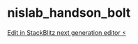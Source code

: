# nislab_handson_bolt

[Edit in StackBlitz next generation editor ⚡️](https://stackblitz.com/~/github.com/kipeCo8/nislab_handson_bolt)
